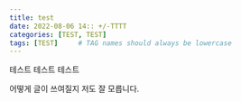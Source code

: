 ```yaml
---
title: test
date: 2022-08-06 14:: +/-TTTT
categories: [TEST, TEST]
tags: [TEST]     # TAG names should always be lowercase
---
```


테스트 테스트 테스트

어떻게 글이 쓰여질지 저도 잘 모릅니다.

